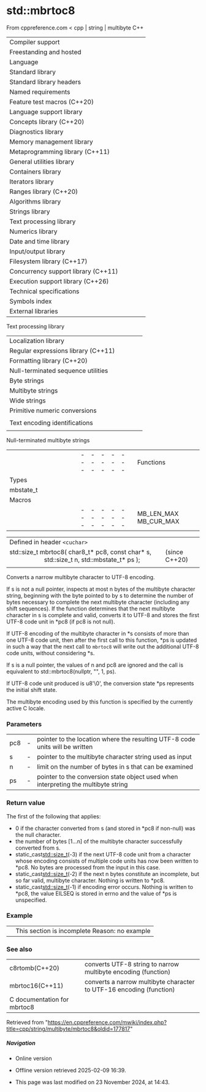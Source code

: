 # std::mbrtoc8

From cppreference.com
< cpp‎ | string‎ | multibyte
C++

|  |  |  |  |  |
| --- | --- | --- | --- | --- |
| Compiler support | | | | |
| Freestanding and hosted | | | | |
| Language | | | | |
| Standard library | | | | |
| Standard library headers | | | | |
| Named requirements | | | | |
| Feature test macros (C++20) | | | | |
| Language support library | | | | |
| Concepts library (C++20) | | | | |
| Diagnostics library | | | | |
| Memory management library | | | | |
| Metaprogramming library (C++11) | | | | |
| General utilities library | | | | |
| Containers library | | | | |
| Iterators library | | | | |
| Ranges library (C++20) | | | | |
| Algorithms library | | | | |
| Strings library | | | | |
| Text processing library | | | | |
| Numerics library | | | | |
| Date and time library | | | | |
| Input/output library | | | | |
| Filesystem library (C++17) | | | | |
| Concurrency support library (C++11) | | | | |
| Execution support library (C++26) | | | | |
| Technical specifications | | | | |
| Symbols index | | | | |
| External libraries | | | | |

Text processing library

|  |  |  |  |  |
| --- | --- | --- | --- | --- |
| Localization library | | | | |
| Regular expressions library (C++11) | | | | |
| Formatting library (C++20) | | | | |
| Null-terminated sequence utilities | | | | |
| Byte strings | | | | |
| Multibyte strings | | | | |
| Wide strings | | | | |
| Primitive numeric conversions | | | | |
| |  |  |  |  |  | | --- | --- | --- | --- | --- | | to_chars(C++17) | | | | | | to_chars_result(C++17) | | | | | | from_chars(C++17) | | | | | | from_chars_result(C++17) | | | | | | chars_format(C++17) | | | | | |
| Text encoding identifications | | | | |
| |  |  |  |  |  | | --- | --- | --- | --- | --- | | text_encoding(C++26) | | | | | |

Null-terminated multibyte strings

|  |  |  |  |  |  |  |  |  |  |  |  |  |  |  |  |  |  |  |  |  |  |  |  |  |  |  |  |  |  |  |  |  |  |  |  |  |  |  |  |  |  |  |  |  |  |  |  |  |  |  |  |  |  |  |  |  |  |  |  |  |  |  |  |  |  |  |  |  |  |  |  |  |  |  |  |  |  |  |  |  |  |  |  |  |  |  |  |  |  |  |  |  |  |  |  |  |  |  |  |  |  |  |  |  |  |  |  |  |  |  |  |  |  |  |  |  |  |  |  |
| --- | --- | --- | --- | --- | --- | --- | --- | --- | --- | --- | --- | --- | --- | --- | --- | --- | --- | --- | --- | --- | --- | --- | --- | --- | --- | --- | --- | --- | --- | --- | --- | --- | --- | --- | --- | --- | --- | --- | --- | --- | --- | --- | --- | --- | --- | --- | --- | --- | --- | --- | --- | --- | --- | --- | --- | --- | --- | --- | --- | --- | --- | --- | --- | --- | --- | --- | --- | --- | --- | --- | --- | --- | --- | --- | --- | --- | --- | --- | --- | --- | --- | --- | --- | --- | --- | --- | --- | --- | --- | --- | --- | --- | --- | --- | --- | --- | --- | --- | --- | --- | --- | --- | --- | --- | --- | --- | --- | --- | --- | --- | --- | --- | --- | --- | --- | --- | --- | --- | --- |
| |  |  |  |  |  | | --- | --- | --- | --- | --- | | Functions | | | | | | Wide/multibyte examination | | | | | | |  |  |  |  |  | | --- | --- | --- | --- | --- | | mblen | | | | | | mbrlen | | | | | | |  |  |  |  |  | | --- | --- | --- | --- | --- | | mbsinit | | | | | |  | | | | | | | Multibyte/wide conversions | | | | | | |  |  |  |  |  | | --- | --- | --- | --- | --- | | mbtowc | | | | | | mbstowcs | | | | | | btowc | | | | | | mbrtowc | | | | | | mbsrtowcs | | | | | | wctomb | | | | | | wcstombs | | | | | | wctob | | | | | | |  |  |  |  |  | | --- | --- | --- | --- | --- | | wcrtomb | | | | | | wcsrtombs | | | | | | ****mbrtoc8****(C++20) | | | | | | mbrtoc16(C++11) | | | | | | mbrtoc32(C++11) | | | | | | c8rtomb(C++20) | | | | | | c16rtomb(C++11) | | | | | | c32rtomb(C++11) | | | | | | |
| Types | | | | |
| mbstate_t | | | | |
| Macros | | | | |
| |  |  |  |  |  | | --- | --- | --- | --- | --- | | MB_LEN_MAX MB_CUR_MAX | | | | | | __STDC_UTF_16__ __STDC_UTF_32__(C++11)(C++11) | | | | | |

|  |  |  |
| --- | --- | --- |
| Defined in header `<cuchar>` |  |  |
| std::size_t mbrtoc8( char8_t\* pc8,  const char\* s,                       std::size_t n, std::mbstate_t\* ps ); |  | (since C++20) |
|  |  |  |

Converts a narrow multibyte character to UTF-8 encoding.

If s is not a null pointer, inspects at most n bytes of the multibyte character string, beginning with the byte pointed to by s to determine the number of bytes necessary to complete the next multibyte character (including any shift sequences). If the function determines that the next multibyte character in s is complete and valid, converts it to UTF-8 and stores the first UTF-8 code unit in \*pc8 (if pc8 is not null).

If UTF-8 encoding of the multibyte character in \*s consists of more than one UTF-8 code unit, then after the first call to this function, \*ps is updated in such a way that the next call to `mbrtoc8` will write out the additional UTF-8 code units, without considering \*s.

If s is a null pointer, the values of n and pc8 are ignored and the call is equivalent to std::mbrtoc8(nullptr, "", 1, ps).

If UTF-8 code unit produced is u8'\0', the conversion state \*ps represents the initial shift state.

The multibyte encoding used by this function is specified by the currently active C locale.

### Parameters

|  |  |  |
| --- | --- | --- |
| pc8 | - | pointer to the location where the resulting UTF-8 code units will be written |
| s | - | pointer to the multibyte character string used as input |
| n | - | limit on the number of bytes in s that can be examined |
| ps | - | pointer to the conversion state object used when interpreting the multibyte string |

### Return value

The first of the following that applies:

- ​0​ if the character converted from s (and stored in \*pc8 if non-null) was the null character.
- the number of bytes [1...n] of the multibyte character successfully converted from s.
- static_cast<std::size_t>(-3) if the next UTF-8 code unit from a character whose encoding consists of multiple code units has now been written to \*pc8. No bytes are processed from the input in this case.
- static_cast<std::size_t>(-2) if the next n bytes constitute an incomplete, but so far valid, multibyte character. Nothing is written to \*pc8.
- static_cast<std::size_t>(-1) if encoding error occurs. Nothing is written to \*pc8, the value EILSEQ is stored in errno and the value of \*ps is unspecified.

### Example

|  |  |
| --- | --- |
|  | This section is incomplete Reason: no example |

### See also

|  |  |
| --- | --- |
| c8rtomb(C++20) | converts UTF-8 string to narrow multibyte encoding   (function) |
| mbrtoc16(C++11) | converts a narrow multibyte character to UTF-16 encoding   (function) |
| C documentation for mbrtoc8 | |

Retrieved from "<https://en.cppreference.com/mwiki/index.php?title=cpp/string/multibyte/mbrtoc8&oldid=177817>"

##### Navigation

- Online version
- Offline version retrieved 2025-02-09 16:39.

- This page was last modified on 23 November 2024, at 14:43.